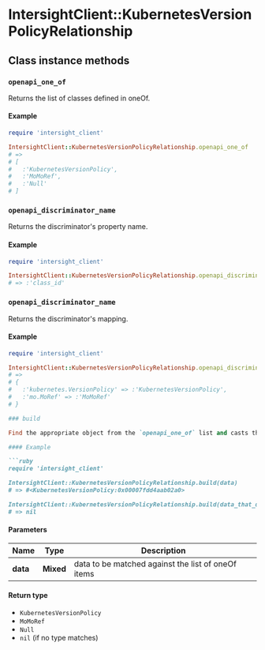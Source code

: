 # IntersightClient::KubernetesVersionPolicyRelationship

## Class instance methods

### `openapi_one_of`

Returns the list of classes defined in oneOf.

#### Example

```ruby
require 'intersight_client'

IntersightClient::KubernetesVersionPolicyRelationship.openapi_one_of
# =>
# [
#   :'KubernetesVersionPolicy',
#   :'MoMoRef',
#   :'Null'
# ]
```

### `openapi_discriminator_name`

Returns the discriminator's property name.

#### Example

```ruby
require 'intersight_client'

IntersightClient::KubernetesVersionPolicyRelationship.openapi_discriminator_name
# => :'class_id'
```

### `openapi_discriminator_name`

Returns the discriminator's mapping.

#### Example

```ruby
require 'intersight_client'

IntersightClient::KubernetesVersionPolicyRelationship.openapi_discriminator_mapping
# =>
# {
#   :'kubernetes.VersionPolicy' => :'KubernetesVersionPolicy',
#   :'mo.MoRef' => :'MoMoRef'
# }

### build

Find the appropriate object from the `openapi_one_of` list and casts the data into it.

#### Example

```ruby
require 'intersight_client'

IntersightClient::KubernetesVersionPolicyRelationship.build(data)
# => #<KubernetesVersionPolicy:0x00007fdd4aab02a0>

IntersightClient::KubernetesVersionPolicyRelationship.build(data_that_doesnt_match)
# => nil
```

#### Parameters

| Name | Type | Description |
| ---- | ---- | ----------- |
| **data** | **Mixed** | data to be matched against the list of oneOf items |

#### Return type

- `KubernetesVersionPolicy`
- `MoMoRef`
- `Null`
- `nil` (if no type matches)

